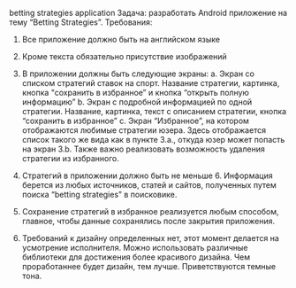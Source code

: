 betting strategies application
Задача: разработать Android приложение на тему “Betting Strategies”.
Требования:
1. Все приложение должно быть на английском языке
2. Кроме текста обязательно присутствие изображений
3. В приложении должны быть следующие экраны:
a. Экран со списком стратегий ставок на спорт. Название
стратегии, картинка, кнопка "сохранить в избранное” и кнопка
“открыть полную информацию”
b. Экран с подробной информацией по одной стратегии.
Название, картинка, текст с описанием стратегии, кнопка
“сохранить в избранное”
c. Экран “Избранное”, на котором отображаются любимые
стратегии юзера. Здесь отображается список такого же вида
как в пункте 3.a., откуда юзер может попасть на экран 3.b.
Также важно реализовать возможность удаления стратегии из
избранного.

4. Стратегий в приложении должно быть не меньше 6. Информация
берется из любых источников, статей и сайтов, полученных путем
поиска “betting strategies” в поисковике.

5. Сохранение стратегий в избранное реализуется любым способом,
главное, чтобы данные сохранялись после закрытия приложения.
6. Требований к дизайну определенных нет, этот момент делается на
усмотрение исполнителя. Можно использовать различные
библиотеки для достижения более красивого дизайна. Чем
проработаннее будет дизайн, тем лучше. Приветствуются темные
тона.
